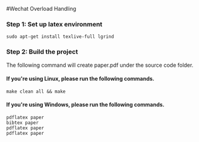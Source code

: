 #Wechat Overload Handling
### Step 1: Set up latex environment
```
sudo apt-get install texlive-full lgrind
```
### Step 2: Build the project
The following command will create paper.pdf under the source code folder.

#### If you're using Linux, please run the following commands.
```
make clean all && make
```

#### If you're using Windows, please run the following commands.
```
pdflatex paper
bibtex paper
pdflatex paper
pdflatex paper
```
